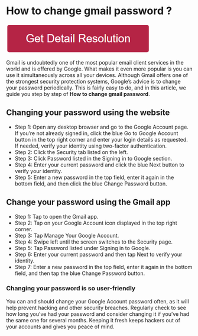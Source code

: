 # How to change gmail password ?

[![How to change gmail password](redd.png)](https://icncomputer.com/how-to-change-gmail-password/)

Gmail is undoubtedly one of the most popular email client services in the world and is offered by Google. What makes it even more popular is you can use it simultaneously across all your devices. Although Gmail offers one of the strongest security protection systems, Google’s advice is to change your password periodically. This is fairly easy to do, and in this article, we guide you step by step of **How to change gmail password**.

## Changing your password using the website

* Step 1: Open any desktop browser and go to the Google Account page. If you’re not already signed in, click the blue Go to Google Account button in the top right corner and enter your login details as requested. If needed, verify your identity using two-factor authentication.
* Step 2: Click the Security tab listed on the left.
* Step 3: Click Password listed in the Signing in to Google section.
* Step 4: Enter your current password and click the blue Next button to verify your identity.
* Step 5: Enter a new password in the top field, enter it again in the bottom field, and then click the blue Change Password button.

## Change your password using the Gmail app

* Step 1: Tap to open the Gmail app.
* Step 2: Tap on your Google Account icon displayed in the top right corner.
* Step 3: Tap Manage Your Google Account.
* Step 4: Swipe left until the screen switches to the Security page.
* Step 5: Tap Password listed under Signing in to Google.
* Step 6: Enter your current password and then tap Next to verify your identity.
* Step 7: Enter a new password in the top field, enter it again in the bottom field, and then tap the blue Change Password button.

### Changing your password is so user-friendly

You can and should change your Google Account password often, as it will help prevent hacking and other security breaches. Regularly check to see how long you’ve had your password and consider changing it if you’ve had the same one for several months. Keeping it fresh keeps hackers out of your accounts and gives you peace of mind.
